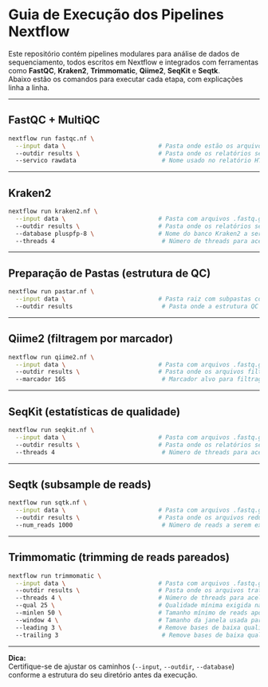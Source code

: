 # Guia de Execução dos Pipelines Nextflow

Este repositório contém pipelines modulares para análise de dados de sequenciamento, todos escritos em Nextflow e integrados com ferramentas como **FastQC**, **Kraken2**, **Trimmomatic**, **Qiime2**, **SeqKit** e **Seqtk**.  
Abaixo estão os comandos para executar cada etapa, com explicações linha a linha.

---

##  FastQC + MultiQC

```bash
nextflow run fastqc.nf \
  --input data \                          # Pasta onde estão os arquivos .fastq.gz
  --outdir results \                      # Pasta onde os relatórios serão salvos
  --servico rawdata                        # Nome usado no relatório HTML do MultiQC (ex: rawdata_report.html)
```

---

##  Kraken2

```bash
nextflow run kraken2.nf \
  --input data \                          # Pasta com arquivos .fastq.gz em pares (R1/R2)
  --outdir results \                      # Pasta onde os relatórios serão salvos
  --database pluspfp-8 \                  # Nome do banco Kraken2 a ser baixado e usado
  --threads 4                              # Número de threads para acelerar a classificação taxonômica
```

---

##  Preparação de Pastas (estrutura de QC)

```bash
nextflow run pastar.nf \
  --input data \                          # Pasta raiz com subpastas contendo reads
  --outdir results                         # Pasta onde a estrutura QC será criada
```

---

##  Qiime2 (filtragem por marcador)

```bash
nextflow run qiime2.nf \
  --input data \                          # Pasta com arquivos .fastq.gz
  --outdir results \                      # Pasta onde os arquivos filtrados serão salvos
  --marcador 16S                           # Marcador alvo para filtragem (ex: 16S, ITS, GENOMA)
```

---

##  SeqKit (estatísticas de qualidade)

```bash
nextflow run seqkit.nf \
  --input data \                          # Pasta com arquivos .fastq.gz
  --outdir results \                      # Pasta onde os relatórios serão salvos
  --threads 4                              # Número de threads para acelerar o processamento
```

---

##  Seqtk (subsample de reads)

```bash
nextflow run sqtk.nf \
  --input data \                          # Pasta com arquivos .fastq.gz
  --outdir results \                      # Pasta onde os arquivos reduzidos serão salvos
  --num_reads 1000                         # Número de reads a serem extraídos de cada arquivo
```

---

## Trimmomatic (trimming de reads pareados)

```bash
nextflow run trimmomatic \
  --input data \                          # Pasta com arquivos .fastq.gz em pares (R1/R2)
  --outdir results \                      # Pasta onde os arquivos tratados serão salvos
  --threads 4 \                           # Número de threads para acelerar o trimming
  --qual 25 \                             # Qualidade mínima exigida na janela de corte
  --minlen 50 \                           # Tamanho mínimo de reads após o trimming
  --window 4 \                            # Tamanho da janela usada para avaliar qualidade
  --leading 3 \                           # Remove bases de baixa qualidade no início dos reads
  --trailing 3                             # Remove bases de baixa qualidade no final dos reads
```

---

 **Dica:**  
Certifique-se de ajustar os caminhos (`--input`, `--outdir`, `--database`) conforme a estrutura do seu diretório antes da execução.

